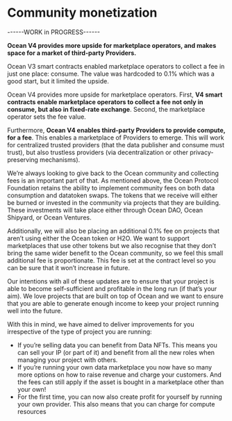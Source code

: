 # Community monetization

\------WORK in PROGRESS------

**Ocean V4 provides more upside for marketplace operators, and makes space for a market of third-party Providers.**

Ocean V3 smart contracts enabled marketplace operators to collect a fee in just one place: consume. The value was hardcoded to 0.1% which was a good start, but it limited the upside.

Ocean V4 provides more upside for marketplace operators. First, **V4 smart contracts enable marketplace operators to collect a fee not only in consume, but also in fixed-rate exchange**. Second, the marketplace operator sets the fee value.

Furthermore, **Ocean V4 enables third-party Providers to provide compute, for a fee**. This enables a marketplace of Providers to emerge. This will work for centralized trusted providers (that the data publisher and consume must trust), but also trustless providers (via decentralization or other privacy-preserving mechanisms).

We’re always looking to give back to the Ocean community and collecting fees is an important part of that. As mentioned above, the Ocean Protocol Foundation retains the ability to implement community fees on both data consumption and datatoken swaps. The tokens that we receive will either be burned or invested in the community via projects that they are building. These investments will take place either through Ocean DAO, Ocean Shipyard, or Ocean Ventures.

Additionally, we will also be placing an additional 0.1% fee on projects that aren’t using either the Ocean token or H2O. We want to support marketplaces that use other tokens but we also recognise that they don’t bring the same wider benefit to the Ocean community, so we feel this small additional fee is proportionate. This fee is set at the contract level so you can be sure that it won’t increase in future.

Our intentions with all of these updates are to ensure that your project is able to become self-sufficient and profitable in the long run (if that’s your aim). We love projects that are built on top of Ocean and we want to ensure that you are able to generate enough income to keep your project running well into the future.

With this in mind, we have aimed to deliver improvements for you irrespective of the type of project you are running:

* If you’re selling data you can benefit from Data NFTs. This means you can sell your IP (or part of it) and benefit from all the new roles when managing your project with others.
* If you’re running your own data marketplace you now have so many more options on how to raise revenue and charge your customers. And the fees can still apply if the asset is bought in a marketplace other than your own!
* For the first time, you can now also create profit for yourself by running your own provider. This also means that you can charge for compute resources
